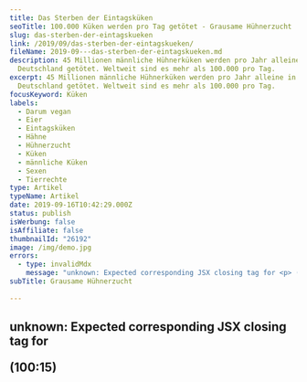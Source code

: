 ```yaml
---
title: Das Sterben der Eintagsküken
seoTitle: 100.000 Küken werden pro Tag getötet - Grausame Hühnerzucht
slug: das-sterben-der-eintagskueken
link: /2019/09/das-sterben-der-eintagskueken/
fileName: 2019-09---das-sterben-der-eintagskueken.md
description: 45 Millionen männliche Hühnerküken werden pro Jahr alleine in
  Deutschland getötet. Weltweit sind es mehr als 100.000 pro Tag.
excerpt: 45 Millionen männliche Hühnerküken werden pro Jahr alleine in
  Deutschland getötet. Weltweit sind es mehr als 100.000 pro Tag.
focusKeyword: Küken
labels:
  - Darum vegan
  - Eier
  - Eintagsküken
  - Hähne
  - Hühnerzucht
  - Küken
  - männliche Küken
  - Sexen
  - Tierrechte
type: Artikel
typeName: Artikel
date: 2019-09-16T10:42:29.000Z
status: publish
isWerbung: false
isAffiliate: false
thumbnailId: "26192"
image: /img/demo.jpg
errors:
  - type: invalidMdx
    message: "unknown: Expected corresponding JSX closing tag for <p> (100:15)"
subTitle: Grausame Hühnerzucht
  
---
```


## unknown: Expected corresponding JSX closing tag for <p> (100:15)

<!--
**45 Millionen männliche Hühnerküken werden pro Jahr alleine in Deutschland
getötet. Weltweit sind es mehr als 100.000 pro Tag.**

Die Küken werden bei lebendigem Leib geschreddert oder vergast, weil sie für die
Züchter keinen Wert haben. Sie können weder Eier legen noch weisen sie das
schnelle Wachstum der Mastrassen auf.

Durch den Kauf von Eiern und Produkten, in denen Eier verarbeitet sind,
unterstützt man die grausame Praxis. Das Massentöten von Eintagsküken ist eine
drastische Folge der gewinnfixierten Arbeitsweise des Systems.

## Tiere dürfen nicht "ohne vernünftigen Grund" gequält oder getötet werden

![kueken-timo-stammberger-albert-schweitzer-stiftung](http://cardamonchai.com/wp-content/uploads/2019/09/kueken-timo-stammberger-albert-schweitzer-stiftung-400x266.jpg "Foto: Timo Stammberger / Albert Schweitzer Stiftung für unsere Mitwelt")

Das Bundesverwaltungsgericht in Leipzig entschied am 13. Juni 2019, dass die
wirtschaftlichen Interessen der Hühnerzuchtbetriebe keinen "vernünftigen Grund"
darstellen, männliche Küken zu töten.

Laut Tierschutzgesetz darf niemand Wirbeltiere "ohne vernünftigen Grund" quälen
oder töten. Bis zum Urteil war nicht klar, was genau als "vernünftiger Grund" zu
werten ist. Die Veterinärämter in Nordrhein-Westfalen wurden 2013 dazu
angewiesen, das Töten männlicher Küken per Ordnungsverfügung zu untersagen.

Zwei Brütereien klagten gegen dieses Verbot. Das Oberverwaltungsgericht Münster
und das Verwaltungsgericht Minden gaben den Züchtern in erster Instanz in dem
Punkt, ihre wirtschaftlichen Interessen seinen ein "vernünftiger Grund" recht.
Durch die Entscheidung des Bundesverwaltungsgerichts in Leipzig wurde das nun
hinfällig.

Die Bundesrichter erlauben den Züchtern, nur noch so lange männliche Küken zu
töten, bis es eine Möglichkeit gibt, das Geschlecht eines Kükens bereits im Ei
zu bestimmen. Das Gericht setzte keine konkrete zeitliche Frist fest. Auch die
sofortige Einstellung des Tötens wurde nicht beschlossen.

## Küken werden weiter geschreddert

![kueken-timo-stammberger-albert-schweitzer-stiftung](http://cardamonchai.com/wp-content/uploads/2019/09/kueken-timo-stammberger-albert-schweitzer-stiftung-1-400x266.jpg "Foto: Timo Stammberger / Albert Schweitzer Stiftung für unsere Mitwelt")

Das Bundeslandwirtschaftsministerium befindet sich jetzt unter dem Druck, auf
Dauer eine Lösung finden zu müssen. Bis diese da ist, agieren die Züchter jedoch
wie gewohnt.

Die Grünen forderten im Anschluss an das Urteil eine Verschärfung der Gesetze.
Grünen-Fraktionschefin Kathrin Göring-Eckhardt sagte gegenüber den Zeitungen des
Redaktionsnetzwerks Deutschland, das Gerichtsurteil müsse von der
Bundesregierung als Anlass dazu gesehen werden, sich aus der Umklammerung der
Agrarlobby zu befreien. Bundeslandwirtschaftministerin Klöckler müsse umgehend
ein Gesetz gegen das Töten von Küken vorlegen. [<sup>1</sup>](#1)

### Am 12. Juni erging beim Bundesverwaltungsgericht in Leipzig folgendes Urteil:

> "Das massenhafte Töten männlicher Küken in der Legehennenzucht gilt vorerst
> noch als rechtmäßig. Bis zur Einführung von alternativen Verfahren zur
> Geschlechtsbestimmung im Hühnerei dürfen Brutbetriebe männliche Küken weiter
> töten." (BVerwG 3 C 28.16 und 3 C 29.6) [<sup>2</sup>](#2)

Das Gericht sah keine Möglichkeit, die Tötungen sofort zu untersagen. Die
übliche Praxis sei von einer damaligen Vorstellungen entsprechenden geringeren
Gewichtung des Tierschutzes viele Jahre einfach hingenommen worden, hieß es.

Zwar freuen sich einige Gegner der Tötungspraxis in der Hühnerzucht über das
Urteil, eine wirkliche Besserung für die Tiere wird jedoch erst eintreten, wenn
eine Möglichkeit zu Geschlechtsbestimmung im Ei möglich wird. Bis zu diesem
Zeitpunkt werden noch zahlreiche Eintagsküken ihr Leben lassen.

## Zweifelhafte Entwicklungen

![kueken-timo-stammberger-albert-schweitzer-stiftung 2](http://cardamonchai.com/wp-content/uploads/2019/09/kueken-timo-stammberger-albert-schweitzer-stiftung-2-400x266.jpg "Foto: Timo Stammberger / Albert Schweitzer Stiftung für unsere Mitwelt")

Neben den Forschungen zur Geschlechtsbestimmung vor dem Schlüpfen beschäftigen
sich Wissenschaftler unter anderem auch mit dem sogenannten "Zweitnutzungshuhn".
Das Versuchsgut Frankenforst der Uni Bonn verspricht sich davon eine
"tierwohlfreundlichere" und "zukunftsfährigere" Tierhaltung (WDR berichtete
[<sup>4</sup>](#4) ). Die Legehennen sollen bei dieser neuen Form der Zucht
"genügend" Eier legen, während die männlichen Küken für die Fleischgewinnung
genutzt werden. Nordrhein-Westfalen soll für das Projekt als Modellregion
fungieren.

Die Supermarktkette Norma [<sup>4</sup>](#4) startete erst kürzlich die Kampagne
"Wer Huhn sagt, muss auch Hahn sagen". Im Rahmen der Aktion werden in
Baden-Württhemberg Eier mit einer roten Banderole auf dem Karten zu einem
höheren Preis verkauft. Das eingenommene Geld soll jungen Hähnen zugutekommen,
die ihr Leben dann in Ställen sowie in Freilandhaltung verbringen sollen.

## Wir müssen uns für die Tiere stark machen

Einige dieser Aktionen sind zweifelhaft, andere der sprichwörtliche Tropfen auf
den heißen Stein. Es ist sicher, dass ein hieb- und stichfestes Gesetz hermuss.
Und zwar so schnell wie möglich. Solange Menschen weiter Eier und Hühnerfleisch
zu sich nehmen und nicht flächendeckend aus ethischen Gründen darauf verzichten,
sind diese kleinen Schritte mehr als wichtig. Alles, was dabei hilft, das Leid
der "Nutztiere" so gering wie möglich zu halten sollte getan werden.

Tierschutzorganisationen wie die Albert Schweitzer Stiftung für unsere Mitwelt
[<sup>5</sup>](#5) und PETA [<sup>6</sup>](#6) machen sich für die Tiere stark
und machen auf Missstände, wie die in der Hühnerzucht, aufmerksam. Wer etwas
bewirken möchte, unterstützt ihre Petitionen, geht für die Rechte der Tiere auf
die Straße und spendet für den Tierschutz.

<blockquote>
## Der Begriff "Eintagsküken"
Küken, die nicht älter als einen Tag alt sind (werden), werden "Eintagsküken" genannt.

Hühnerküken benötigen nicht sofort nach dem Schlüpfen Nahrung. Der Dottersack
versorgt sie für diese Zeit mit der notwendigen Energie. Die Züchter machen sich
das zunutze und sortieren, untersuchen, sortieren, impfen und transportieren die
jungen Tiere während des ersten Tages.

Die Plastikkisten, in denen die Küken im Anschluss an die künstliche Bebrütung
ausgeschlüpft sind, werden auf lange Förderbänder geleert und das Sortieren
beginnt. Wer aussortiert wird, überlebt den zweiten Tag nicht. Zunächst werden
die schwächeren und kränklichen aussortiert, im Anschluss erfolgt das sogenannte
"Sexen".

Die Arbeiter greifen sich die Küken nach und nach vom Band und nehmen sie in
Augenschein. Sind sie weiblich, kommen sie zum Transport in eine weitere Kiste,
die verschlossen wird, sind sie männlich, werden sie vergast oder
geschreddert.</blockquote>

<iframe src="https://www.youtube.com/embed/NZHJr6-vRKY" width="560" height="315" frameborder="0" allowfullscreen="allowfullscreen"></iframe>

**Fußnoten / Quellen:**

- <ul>     <li id="1">[1]  [Pressemitteilung der Albert Schweitzer Stiftung vom 13.06.2019](https://albert-schweitzer-stiftung.de/aktuell/urteil-zum-kuekentoeten-erfolg-fuer-den-tierschutz)
- [2][pressemitteilung vom bundesverwaltungsgericht zum urteil bverwg 3 c 28.16 und 3 c 29.6 am 13.06.2019](https://www.bverwg.de/pm/2019/47)
- [3][wdr](https://www1.wdr.de/nachrichten/rheinland/nutztierhaltung-nrw-100.html)
- [4][norma](https://www.presseportal.de/pm/62097/4363476 target=)
- [5][albert schweitzer stifung](https://albert-schweitzer-stiftung.de/aktuell/urteil-zum-kuekentoeten-erfolg-fuer-den-tierschutz)
- [6][peta](https://www.peta.de/eier)
- [7][foodwatch](https://www.foodwatch.org/de/newsletter/2019/das-ist-der-blanke-hohn/?L=0)
</li>
</ul>

**Fotos:** [Timo Stammberger](https://www.timostammberger.com/) /
[Albert Schweitzer Stiftung für unsere Mitwelt](https://albert-schweitzer-stiftung.de/)

-->

  